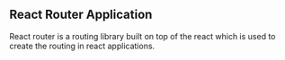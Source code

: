 ## React Router Application

React router is a routing library built on top of the react which is used to create the routing in react applications.
